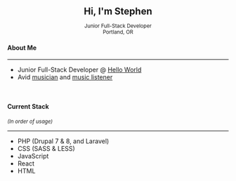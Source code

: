 <div>
<h2 style="margin: 0; text-align: center;">Hi, I'm Stephen</h2>
<p style="text-align: center;">
    <small>Junior Full-Stack Developer</small><br />
    <small >Portland, OR</small>
</p>
</div>

<h4>About Me</h4>
<hr style="background: #000;">
<ul style="margin-bottom: 50px">
    <li>Junior Full-Stack Developer @ <a href="https://helloworlddevs.com">Hello World</a></li>
    <li>Avid <a href="https://maestus.bandcamp.com/">musician</a> and <a href="https://open.spotify.com/user/parkhum123?si=MxGhA8BPTNmZOVUiHxGgEQ">music listener</a></li>
</ul>

<h4>Current Stack</h4>
<small><em>(In order of usage)</em></small>
<hr style="background: #000;">
<ul style="margin-bottom: 50px">
    <li>PHP (Drupal 7 & 8, and Laravel)</li>
    <li>CSS (SASS & LESS)</li>
    <li>JavaScript</li>
    <li>React</li>
    <li>HTML</li>
</ul>

